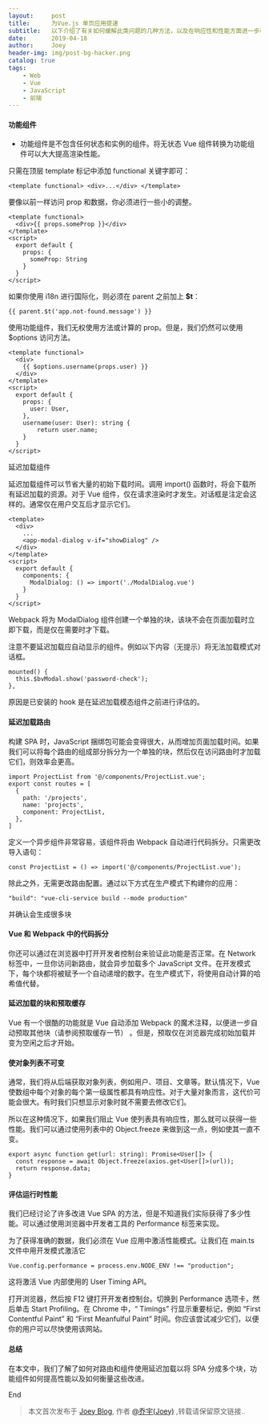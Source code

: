 ```yaml
---
layout:     post
title:      为Vue.js 单页应用提速
subtitle:   以下介绍了有关如何缓解此类问题的几种方法，以及在响应性和性能方面进一步改进 Vue.js 应用的其他方法。
date:       2019-04-18
author:     Joey
header-img: img/post-bg-hacker.png
catalog: true
tags:
    - Web
    - Vue
    - JavaScript
    - 前端
---
```


#### 功能组件

- 功能组件是不包含任何状态和实例的组件。将无状态 Vue 组件转换为功能组件可以大大提高渲染性能。

只需在顶层 template 标记中添加 functional 关键字即可：

```
<template functional> <div>...</div> </template>
```

要像以前一样访问 prop 和数据，你必须进行一些小的调整。

```
<template functional>  
  <div>{{ props.someProp }}</div> 
</template> 
<script> 
  export default {  
    props: {    
      someProp: String  
    } 
  }
</script>
```

如果你使用 i18n 进行国际化，则必须在 parent 之前加上 **$t**：

```
{{ parent.$t('app.not-found.message') }}
```

使用功能组件，我们无权使用方法或计算的 prop。但是，我们仍然可以使用 $options 访问方法。

```
<template functional>  
  <div>
    {{ $options.username(props.user) }}
  </div> 
</template> 
<script> 
  export default {  
    props: {    
      user: User,  
    },   
    username(user: User): string {    
        return user.name;  
    } 
  }
</script>
```

延迟加载组件

延迟加载组件可以节省大量的初始下载时间。调用 import() 函数时，将会下载所有延迟加载的资源。对于 Vue 组件，仅在请求渲染时才发生。对话框是注定会这样的。通常仅在用户交互后才显示它们。

```
<template> 
  <div>     
    ...    
    <app-modal-dialog v-if="showDialog" />  
  </div> 
</template> 
<script> 
  export default {  
    components: {    
      ModalDialog: () => import('./ModalDialog.vue')  
    } 
  }
</script>
```

Webpack 将为 ModalDialog 组件创建一个单独的块，该块不会在页面加载时立即下载，而是仅在需要时才下载。

注意不要延迟加载应自动显示的组件。例如以下内容（无提示）将无法加载模式对话框。


```
mounted() {
  this.$bvModal.show('password-check'); 
},
```

原因是已安装的 hook 是在延迟加载模态组件之前进行评估的。


#### 延迟加载路由

构建 SPA 时，JavaScript 捆绑包可能会变得很大，从而增加页面加载时间。如果我们可以将每个路由的组成部分拆分为一个单独的块，然后仅在访问路由时才加载它们，则效率会更高。

```
import ProjectList from '@/components/ProjectList.vue'; 
export const routes = [  
  {    
    path: '/projects',    
    name: 'projects',    
    component: ProjectList,  
  }, 
]
```

定义一个异步组件非常容易，该组件将由 Webpack 自动进行代码拆分。只需更改导入语句：

```
const ProjectList = () => import('@/components/ProjectList.vue');
```

除此之外，无需更改路由配置。通过以下方式在生产模式下构建你的应用：

```
"build": "vue-cli-service build --mode production"
```

并确认会生成很多块

#### Vue 和 Webpack 中的代码拆分

你还可以通过在浏览器中打开开发者控制台来验证此功能是否正常。在 Network 标签中，一旦你访问新路由，就会异步加载多个 JavaScript 文件。在开发模式下，每个块都将被赋予一个自动递增的数字。在生产模式下，将使用自动计算的哈希值代替。


#### 延迟加载的块和预取缓存

Vue 有一个很酷的功能就是 Vue 自动添加 Webpack 的魔术注释，以便进一步自动预取其他块（请参阅预取缓存一节） 。但是，预取仅在浏览器完成初始加载并变为空闲之后才开始。


#### 使对象列表不可变

通常，我们将从后端获取对象列表，例如用户、项目、文章等。默认情况下，Vue 使数组中每个对象的每个第一级属性都具有响应性。对于大量对象而言，这代价可能会很大。有时我们只想显示对象时就不需要去修改它们。

所以在这种情况下，如果我们阻止 Vue 使列表具有响应性，那么就可以获得一些性能。我们可以通过使用列表中的 Object.freeze 来做到这一点，例如使其一直不变。

```
export async function get(url: string): Promise<User[]> {   
  const response = await Object.freeze(axios.get<User[]>(url));   
  return response.data; 
}
```

#### 评估运行时性能

我们已经讨论了许多改进 Vue SPA 的方法，但是不知道我们实际获得了多少性能。可以通过使用浏览器中开发者工具的 Performance 标签来实现。

为了获得准确的数据，我们必须在 Vue 应用中激活性能模式。让我们在 main.ts 文件中用开发模式激活它

```
Vue.config.performance = process.env.NODE_ENV !== "production";
```

这将激活 Vue 内部使用的 User Timing API。

打开浏览器，然后按 F12 键打开开发者控制台。切换到 Performance 选项卡，然后单击 Start Profiling。在 Chrome 中，“ Timings” 行显示重要标记，例如 “First Contentful Paint” 和 “First Meanfulful Paint” 时间。你应该尝试减少它们，以便你的用户可以尽快使用该网站。

#### 总结

在本文中，我们了解了如何对路由和组件使用延迟加载以将 SPA 分成多个块，功能组件如何提高性能以及如何衡量这些改进。

End

> 本文首次发布于 [Joey Blog](http://qiaoyu113.github.io), 作者 [@乔宇(Joey)](http://github.com/qiaoyu113) ,转载请保留原文链接..